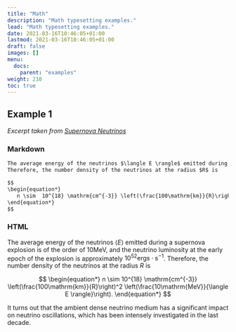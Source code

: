 ```yaml
---
title: "Math"
description: "Math typesetting examples."
lead: "Math typesetting examples."
date: 2021-03-16T10:46:05+01:00
lastmod: 2021-03-16T10:46:05+01:00
draft: false
images: []
menu:
  docs:
    parent: "examples"
weight: 210
toc: true
---
```


## Example 1

_Excerpt taken from [Supernova Neutrinos](https://neutrino.leima.is/book/introduction/supernova-neutrinos/)_

### Markdown

```md
The average energy of the neutrinos $\langle E \rangle$ emitted during a supernova explosion is of the order of 10MeV, and the neutrino luminosity at the early epoch of the explosion is approximately $10^{52}\mathrm{ergs\cdot s^{-1}}$.
Therefore, the number density of the neutrinos at the radius $R$ is

$$
\begin{equation*}
   n \sim  10^{18} \mathrm{cm^{-3}} \left(\frac{100\mathrm{km}}{R}\right)^2 \left(\frac{10\mathrm{MeV}}{\langle E \rangle}\right).
\end{equation*}
$$
```

### HTML

The average energy of the neutrinos $\langle E \rangle$ emitted during a supernova explosion is of the order of 10MeV, and the neutrino luminosity at the early epoch of the explosion is approximately $10^{52}\mathrm{ergs\cdot s^{-1}}$.
Therefore, the number density of the neutrinos at the radius $R$ is

$$
\begin{equation*}
   n \sim  10^{18} \mathrm{cm^{-3}} \left(\frac{100\mathrm{km}}{R}\right)^2 \left(\frac{10\mathrm{MeV}}{\langle E \rangle}\right).
\end{equation*}
$$

It turns out that the ambient dense neutrino medium has a significant impact on neutrino oscillations, which has been intensely investigated in the last decade.

